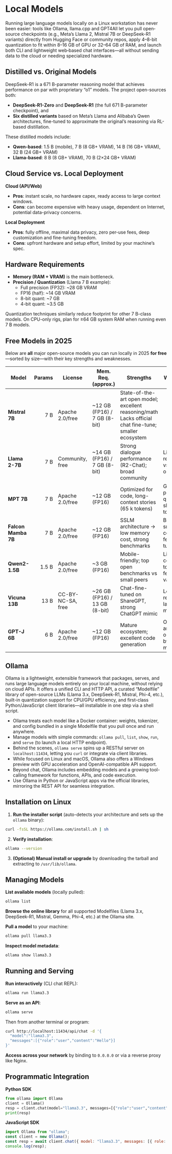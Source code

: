 # Local Models
Running large language models locally on a Linux workstation has never been easier: tools like Ollama, llama.cpp and GPT4All let you pull open‐source checkpoints (e.g., Meta’s Llama 2, Mistral 7B or DeepSeek-R1 variants) directly from Hugging Face or community repos, apply 4–8-bit quantization to fit within 8–16 GB of GPU or 32–64 GB of RAM, and launch both CLI and lightweight web‐based chat interfaces—all without sending data to the cloud or needing specialized hardware.

## Distilled vs. Original Models

DeepSeek-R1 is a 671 B-parameter reasoning model that achieves performance on par with proprietary “o1” models. The project open-sources both:
- **DeepSeek-R1-Zero** and **DeepSeek-R1** (the full 671 B-parameter checkpoint), and  
- **Six distilled variants** based on Meta’s Llama and Alibaba’s Qwen architectures, fine-tuned to approximate the original’s reasoning via RL-based distillation.

These distilled models include:  
- **Qwen-based**: 1.5 B (mobile), 7 B (8 GB+ VRAM), 14 B (16 GB+ VRAM), 32 B (24 GB+ VRAM)
- **Llama-based**: 8 B (8 GB+ VRAM), 70 B (2×24 GB+ VRAM)

## Cloud Service vs. Local Deployment

**Cloud (API/Web)**
- **Pros**: instant scale, no hardware capex, ready access to large context windows.  
- **Cons**: can become expensive with heavy usage, dependent on Internet, potential data-privacy concerns.

**Local Deployment**
- **Pros**: fully offline, maximal data privacy, zero per-use fees, deep customization and fine-tuning freedom.  
- **Cons**: upfront hardware and setup effort, limited by your machine’s spec.

## Hardware Requirements

- **Memory (RAM + VRAM)** is the main bottleneck.  
- **Precision / Quantization** (Llama 7 B example):  
  - Full precision (FP32): ~28 GB VRAM  
  - FP16 (half): ~14 GB VRAM 
  - 8-bit quant: ~7 GB   
  - 4-bit quant: ~3.5 GB 

Quantization techniques similarly reduce footprint for other 7 B-class models. On CPU-only rigs, plan for ≥64 GB system RAM when running even 7 B models.

## Free Models in 2025

Below are **all** major open-source models you can run locally in 2025 **for free**—sorted by size—with their key strengths and weaknesses.

| Model               | Params | License            | Mem. Req. (approx.)      | Strengths                                              | Weaknesses                              |
|---------------------|-------:|--------------------|--------------------------|--------------------------------------------------------|-----------------------------------------|
| **Mistral 7B**      | 7 B    | Apache 2.0/free    | ~12 GB (FP16) / 7 GB (8-bit) | State-of-the-art open model; excellent reasoning/math  Lacks official chat fine-tune; smaller ecosystem |
| **Llama 2-7B**      | 7 B    | Community, free    | ~14 GB (FP16) / 7 GB (8-bit) | Strong dialogue performance (R2-Chat); broad community | License restrictions vs. “true” open source |
| **MPT 7B**          | 7 B    | Apache 2.0/free    | ~12 GB (FP16)             | Optimized for code, long-context stories (65 k tokens)  | General-purpose quality slightly below top |
| **Falcon Mamba 7B** | 7 B    | Apache 2.0/free    | ~12 GB (FP16)             | SSLM architecture → low memory cost, strong benchmarks | Brand-new; smaller community, fewer fine-tunes |
| **Qwen2-1.5B**      | 1.5 B  | Apache 2.0/free    | ~3 GB (FP16)              | Mobile-friendly; top open benchmarks vs small peers | Limited context (2 k tokens); fewer chat variants |
| **Vicuna 13B**      | 13 B   | CC-BY-NC-SA, free  | ~26 GB (FP16) / 13 GB (8-bit) | Chat-fine-tuned on ShareGPT, strong ChatGPT mimic | Logical reasoning lags larger models      |
| **GPT-J 6B**        | 6 B    | Apache 2.0/free    | ~12 GB (FP16)             | Mature ecosystem; excellent code generation | Older architecture; outperformed by newer 7 B models |

## Ollama

Ollama is a lightweight, extensible framework that packages, serves, and runs large language models entirely on your local machine, without relying on cloud APIs. It offers a unified CLI and HTTP API, a curated “Modelfile” library of open-source LLMs (Llama 3.x, DeepSeek-R1, Mistral, Phi-4, etc.), built-in quantization support for CPU/GPU efficiency, and first-class Python/JavaScript client libraries—all installable in one step via a shell script.

- Ollama treats each model like a Docker container: weights, tokenizer, and config bundled in a single Modelfile that you pull once and run anywhere.  
- Manage models with simple commands: `ollama pull`, `list`, `show`, `run`, and `serve` (to launch a local HTTP endpoint).  
- Behind the scenes, `ollama serve` spins up a RESTful server on `localhost:11434`, letting you `curl` or integrate via client libraries.  
- While focused on Linux and macOS, Ollama also offers a Windows preview with GPU acceleration and OpenAI-compatible API support.  
- Beyond chat, Ollama includes embedding models and a growing tool-calling framework for functions, APIs, and code execution.  
- Use Ollama in Python or JavaScript apps via the official libraries, mirroring the REST API for seamless integration.

## Installation on Linux

1. **Run the installer script** (auto-detects your architecture and sets up the `ollama` binary):  

```bash
curl -fsSL https://ollama.com/install.sh | sh
```

2. **Verify installation**:
  
```bash
ollama --version
```

3. **(Optional) Manual install or upgrade** by downloading the tarball and extracting to `/usr/lib/ollama`.

## Managing Models

**List available models** (locally pulled):  

```bash
ollama list
```

**Browse the online library** for all supported Modelfiles (Llama 3.x, DeepSeek-R1, Mistral, Gemma, Phi-4, etc.) at the Ollama site.  

**Pull a model** to your machine:  

```bash
ollama pull llama3.3
```

**Inspect model metadata**:  

```bash
ollama show llama3.3
```

## Running and Serving

**Run interactively** (CLI chat REPL):  

```bash
ollama run llama3.3
```

**Serve as an API**:  

```bash
ollama serve
```

Then from another terminal or program:  

```bash
curl http://localhost:11434/api/chat -d '{
  "model":"llama3.3",
  "messages":[{"role":"user","content":"Hello"}]
}'
```

**Access across your network** by binding to `0.0.0.0` or via a reverse proxy like Nginx.

## Programmatic Integration

**Python SDK**

```python
from ollama import Ollama
client = Ollama()
resp = client.chat(model="llama3.3", messages=[{"role":"user","content":"Hi"}])
print(resp)
```

**JavaScript SDK**
  
```js
import Ollama from "ollama";
const client = new Ollama();
const resp = await client.chat({ model: "llama3.3", messages: [{ role: "user", content: "Hi" }] });
console.log(resp);
``` 
